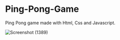 # Ping-Pong-Game
 Ping Pong game made with Html, Css and Javascript.
 
![Screenshot (1389)](https://user-images.githubusercontent.com/54908639/186970249-f1b5ca75-0a71-4da7-ae04-483d7957dea6.png)
